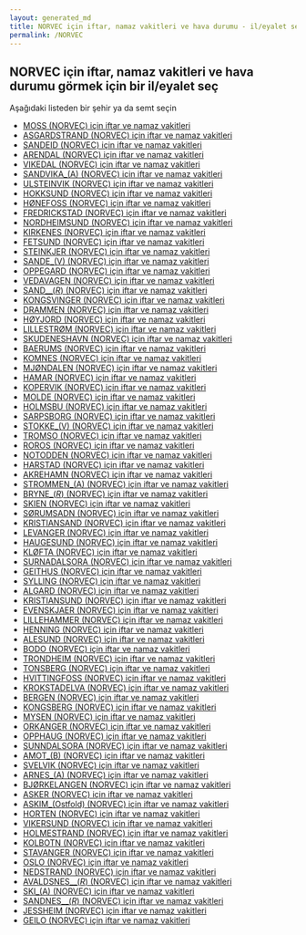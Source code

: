 ```yaml
---
layout: generated_md
title: NORVEC için iftar, namaz vakitleri ve hava durumu - il/eyalet seç
permalink: /NORVEC
---
```


## NORVEC için iftar, namaz vakitleri ve hava durumu  görmek için bir il/eyalet seç

Aşağıdaki listeden bir şehir ya da semt seçin

* [MOSS (NORVEC) için iftar ve namaz vakitleri](/NORVEC/MOSS)
* [ASGARDSTRAND (NORVEC) için iftar ve namaz vakitleri](/NORVEC/ASGARDSTRAND)
* [SANDEID (NORVEC) için iftar ve namaz vakitleri](/NORVEC/SANDEID)
* [ARENDAL (NORVEC) için iftar ve namaz vakitleri](/NORVEC/ARENDAL)
* [VIKEDAL (NORVEC) için iftar ve namaz vakitleri](/NORVEC/VIKEDAL)
* [SANDVIKA_(A) (NORVEC) için iftar ve namaz vakitleri](/NORVEC/SANDVIKA_(A))
* [ULSTEINVIK (NORVEC) için iftar ve namaz vakitleri](/NORVEC/ULSTEINVIK)
* [HOKKSUND (NORVEC) için iftar ve namaz vakitleri](/NORVEC/HOKKSUND)
* [HØNEFOSS (NORVEC) için iftar ve namaz vakitleri](/NORVEC/HØNEFOSS)
* [FREDRICKSTAD (NORVEC) için iftar ve namaz vakitleri](/NORVEC/FREDRICKSTAD)
* [NORDHEIMSUND (NORVEC) için iftar ve namaz vakitleri](/NORVEC/NORDHEIMSUND)
* [KIRKENES (NORVEC) için iftar ve namaz vakitleri](/NORVEC/KIRKENES)
* [FETSUND (NORVEC) için iftar ve namaz vakitleri](/NORVEC/FETSUND)
* [STEINKJER (NORVEC) için iftar ve namaz vakitleri](/NORVEC/STEINKJER)
* [SANDE_(V) (NORVEC) için iftar ve namaz vakitleri](/NORVEC/SANDE_(V))
* [OPPEGARD (NORVEC) için iftar ve namaz vakitleri](/NORVEC/OPPEGARD)
* [VEDAVAGEN (NORVEC) için iftar ve namaz vakitleri](/NORVEC/VEDAVAGEN)
* [SAND__(_R_) (NORVEC) için iftar ve namaz vakitleri](/NORVEC/SAND__(_R_))
* [KONGSVINGER (NORVEC) için iftar ve namaz vakitleri](/NORVEC/KONGSVINGER)
* [DRAMMEN (NORVEC) için iftar ve namaz vakitleri](/NORVEC/DRAMMEN)
* [HØYJORD (NORVEC) için iftar ve namaz vakitleri](/NORVEC/HØYJORD)
* [LILLESTRØM (NORVEC) için iftar ve namaz vakitleri](/NORVEC/LILLESTRØM)
* [SKUDENESHAVN (NORVEC) için iftar ve namaz vakitleri](/NORVEC/SKUDENESHAVN)
* [BAERUMS (NORVEC) için iftar ve namaz vakitleri](/NORVEC/BAERUMS)
* [KOMNES (NORVEC) için iftar ve namaz vakitleri](/NORVEC/KOMNES)
* [MJØNDALEN (NORVEC) için iftar ve namaz vakitleri](/NORVEC/MJØNDALEN)
* [HAMAR (NORVEC) için iftar ve namaz vakitleri](/NORVEC/HAMAR)
* [KOPERVIK (NORVEC) için iftar ve namaz vakitleri](/NORVEC/KOPERVIK)
* [MOLDE (NORVEC) için iftar ve namaz vakitleri](/NORVEC/MOLDE)
* [HOLMSBU (NORVEC) için iftar ve namaz vakitleri](/NORVEC/HOLMSBU)
* [SARPSBORG (NORVEC) için iftar ve namaz vakitleri](/NORVEC/SARPSBORG)
* [STOKKE_(V) (NORVEC) için iftar ve namaz vakitleri](/NORVEC/STOKKE_(V))
* [TROMSO (NORVEC) için iftar ve namaz vakitleri](/NORVEC/TROMSO)
* [ROROS (NORVEC) için iftar ve namaz vakitleri](/NORVEC/ROROS)
* [NOTODDEN (NORVEC) için iftar ve namaz vakitleri](/NORVEC/NOTODDEN)
* [HARSTAD (NORVEC) için iftar ve namaz vakitleri](/NORVEC/HARSTAD)
* [AKREHAMN (NORVEC) için iftar ve namaz vakitleri](/NORVEC/AKREHAMN)
* [STROMMEN_(A) (NORVEC) için iftar ve namaz vakitleri](/NORVEC/STROMMEN_(A))
* [BRYNE_(_R_) (NORVEC) için iftar ve namaz vakitleri](/NORVEC/BRYNE_(_R_))
* [SKIEN (NORVEC) için iftar ve namaz vakitleri](/NORVEC/SKIEN)
* [SØRUMSADN (NORVEC) için iftar ve namaz vakitleri](/NORVEC/SØRUMSADN)
* [KRISTIANSAND (NORVEC) için iftar ve namaz vakitleri](/NORVEC/KRISTIANSAND)
* [LEVANGER (NORVEC) için iftar ve namaz vakitleri](/NORVEC/LEVANGER)
* [HAUGESUND (NORVEC) için iftar ve namaz vakitleri](/NORVEC/HAUGESUND)
* [KLØFTA (NORVEC) için iftar ve namaz vakitleri](/NORVEC/KLØFTA)
* [SURNADALSORA (NORVEC) için iftar ve namaz vakitleri](/NORVEC/SURNADALSORA)
* [GEITHUS (NORVEC) için iftar ve namaz vakitleri](/NORVEC/GEITHUS)
* [SYLLING (NORVEC) için iftar ve namaz vakitleri](/NORVEC/SYLLING)
* [ALGARD (NORVEC) için iftar ve namaz vakitleri](/NORVEC/ALGARD)
* [KRISTIANSUND (NORVEC) için iftar ve namaz vakitleri](/NORVEC/KRISTIANSUND)
* [EVENSKJAER (NORVEC) için iftar ve namaz vakitleri](/NORVEC/EVENSKJAER)
* [LILLEHAMMER (NORVEC) için iftar ve namaz vakitleri](/NORVEC/LILLEHAMMER)
* [HENNING (NORVEC) için iftar ve namaz vakitleri](/NORVEC/HENNING)
* [ALESUND (NORVEC) için iftar ve namaz vakitleri](/NORVEC/ALESUND)
* [BODO (NORVEC) için iftar ve namaz vakitleri](/NORVEC/BODO)
* [TRONDHEIM (NORVEC) için iftar ve namaz vakitleri](/NORVEC/TRONDHEIM)
* [TONSBERG (NORVEC) için iftar ve namaz vakitleri](/NORVEC/TONSBERG)
* [HVITTINGFOSS (NORVEC) için iftar ve namaz vakitleri](/NORVEC/HVITTINGFOSS)
* [KROKSTADELVA (NORVEC) için iftar ve namaz vakitleri](/NORVEC/KROKSTADELVA)
* [BERGEN (NORVEC) için iftar ve namaz vakitleri](/NORVEC/BERGEN)
* [KONGSBERG (NORVEC) için iftar ve namaz vakitleri](/NORVEC/KONGSBERG)
* [MYSEN (NORVEC) için iftar ve namaz vakitleri](/NORVEC/MYSEN)
* [ORKANGER (NORVEC) için iftar ve namaz vakitleri](/NORVEC/ORKANGER)
* [OPPHAUG (NORVEC) için iftar ve namaz vakitleri](/NORVEC/OPPHAUG)
* [SUNNDALSORA (NORVEC) için iftar ve namaz vakitleri](/NORVEC/SUNNDALSORA)
* [AMOT_(B) (NORVEC) için iftar ve namaz vakitleri](/NORVEC/AMOT_(B))
* [SVELVIK (NORVEC) için iftar ve namaz vakitleri](/NORVEC/SVELVIK)
* [ARNES_(A) (NORVEC) için iftar ve namaz vakitleri](/NORVEC/ARNES_(A))
* [BJØRKELANGEN (NORVEC) için iftar ve namaz vakitleri](/NORVEC/BJØRKELANGEN)
* [ASKER (NORVEC) için iftar ve namaz vakitleri](/NORVEC/ASKER)
* [ASKIM_(Ostfold) (NORVEC) için iftar ve namaz vakitleri](/NORVEC/ASKIM_(Ostfold))
* [HORTEN (NORVEC) için iftar ve namaz vakitleri](/NORVEC/HORTEN)
* [VIKERSUND (NORVEC) için iftar ve namaz vakitleri](/NORVEC/VIKERSUND)
* [HOLMESTRAND (NORVEC) için iftar ve namaz vakitleri](/NORVEC/HOLMESTRAND)
* [KOLBOTN (NORVEC) için iftar ve namaz vakitleri](/NORVEC/KOLBOTN)
* [STAVANGER (NORVEC) için iftar ve namaz vakitleri](/NORVEC/STAVANGER)
* [OSLO (NORVEC) için iftar ve namaz vakitleri](/NORVEC/OSLO)
* [NEDSTRAND (NORVEC) için iftar ve namaz vakitleri](/NORVEC/NEDSTRAND)
* [AVALDSNES__(_R_) (NORVEC) için iftar ve namaz vakitleri](/NORVEC/AVALDSNES__(_R_))
* [SKI_(A) (NORVEC) için iftar ve namaz vakitleri](/NORVEC/SKI_(A))
* [SANDNES__(_R_) (NORVEC) için iftar ve namaz vakitleri](/NORVEC/SANDNES__(_R_))
* [JESSHEIM (NORVEC) için iftar ve namaz vakitleri](/NORVEC/JESSHEIM)
* [GEILO (NORVEC) için iftar ve namaz vakitleri](/NORVEC/GEILO)
